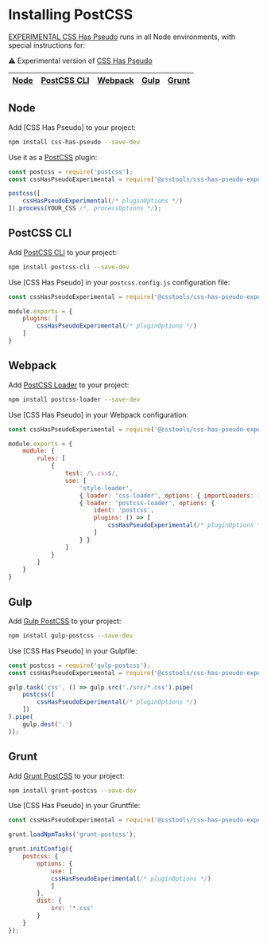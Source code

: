 # Installing PostCSS

[EXPERIMENTAL CSS Has Pseudo] runs in all Node environments, with special instructions for:

⚠️ Experimental version of [CSS Has Pseudo](https://github.com/csstools/postcss-plugins/tree/main/plugins/css-has-pseudo)

| [Node](#node) | [PostCSS CLI](#postcss-cli) | [Webpack](#webpack) | [Gulp](#gulp) | [Grunt](#grunt) |
| --- | --- | --- | --- | --- |

## Node

Add [CSS Has Pseudo] to your project:

```bash
npm install css-has-pseudo --save-dev
```

Use it as a [PostCSS] plugin:

```js
const postcss = require('postcss');
const cssHasPseudoExperimental = require('@csstools/css-has-pseudo-experimental');

postcss([
	cssHasPseudoExperimental(/* pluginOptions */)
]).process(YOUR_CSS /*, processOptions */);
```

## PostCSS CLI

Add [PostCSS CLI] to your project:

```bash
npm install postcss-cli --save-dev
```

Use [CSS Has Pseudo] in your `postcss.config.js` configuration file:

```js
const cssHasPseudoExperimental = require('@csstools/css-has-pseudo-experimental');

module.exports = {
	plugins: [
		cssHasPseudoExperimental(/* pluginOptions */)
	]
}
```

## Webpack

Add [PostCSS Loader] to your project:

```bash
npm install postcss-loader --save-dev
```

Use [CSS Has Pseudo] in your Webpack configuration:

```js
const cssHasPseudoExperimental = require('@csstools/css-has-pseudo-experimental');

module.exports = {
	module: {
		rules: [
			{
				test: /\.css$/,
				use: [
					'style-loader',
					{ loader: 'css-loader', options: { importLoaders: 1 } },
					{ loader: 'postcss-loader', options: {
						ident: 'postcss',
						plugins: () => [
							cssHasPseudoExperimental(/* pluginOptions */)
						]
					} }
				]
			}
		]
	}
}
```

## Gulp

Add [Gulp PostCSS] to your project:

```bash
npm install gulp-postcss --save-dev
```

Use [CSS Has Pseudo] in your Gulpfile:

```js
const postcss = require('gulp-postcss');
const cssHasPseudoExperimental = require('@csstools/css-has-pseudo-experimental');

gulp.task('css', () => gulp.src('./src/*.css').pipe(
	postcss([
		cssHasPseudoExperimental(/* pluginOptions */)
	])
).pipe(
	gulp.dest('.')
));
```

## Grunt

Add [Grunt PostCSS] to your project:

```bash
npm install grunt-postcss --save-dev
```

Use [CSS Has Pseudo] in your Gruntfile:

```js
const cssHasPseudoExperimental = require('@csstools/css-has-pseudo-experimental');

grunt.loadNpmTasks('grunt-postcss');

grunt.initConfig({
	postcss: {
		options: {
			use: [
			cssHasPseudoExperimental(/* pluginOptions */)
			]
		},
		dist: {
			src: '*.css'
		}
	}
});
```

[EXPERIMENTAL CSS Has Pseudo]: https://github.com/csstools/postcss-plugins/tree/main/experimental/css-has-pseudo
[Gulp PostCSS]: https://github.com/postcss/gulp-postcss
[Grunt PostCSS]: https://github.com/nDmitry/grunt-postcss
[PostCSS]: https://github.com/postcss/postcss
[PostCSS CLI]: https://github.com/postcss/postcss-cli
[PostCSS Loader]: https://github.com/postcss/postcss-loader
